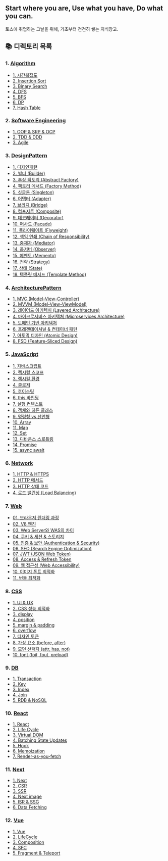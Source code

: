## Start where you are, Use what you have, Do what you can.

토스에 취업하는 그날을 위해, 기초부터 천천히 쌓는 지식창고.

## 📚 디렉토리 목록

### 1. [Algorithm](./Algorithm/)

- [1. 시간복잡도](./Algorithm/1.%20시간복잡도.md)
- [2. Insertion Sort](./Algorithm/2.%20Insertion%20Sort.md)
- [3. Binary Search](./Algorithm/3.%20Binary%20Search.md)
- [4. DFS](./Algorithm/4.%20DFS.md)
- [5. BFS](./Algorithm/5.%20BFS.md)
- [6. DP](./Algorithm/6.%20DP.md)
- [7. Hash Table](./Algorithm/7.%20Hash%20Table.md)

### 2. [Software Engineering](./Software%20Engineering/)

- [1. OOP &amp; SRP &amp; OCP](./Software%20Engineering/1.%20OOP%20&%20SRP%20&%20OCP.md)
- [2. TDD &amp; DDD](./Software%20Engineering/2.%20TDD%20&%20DDD.md)
- [3. Agile](./Software%20Engineering/3.%20Agile.md)

### 3. [DesignPattern](./DesignPattern/)

- [1. 디자인패턴](./DesignPattern/1.%20디자인패턴.md)
- [2. 빌더 (Builder)](<./DesignPattern/2.%20빌더%20(Builder).md>)
- [3. 추상 팩토리 (Abstract Factory)](<./DesignPattern/3.%20추상%20팩토리%20(Abstract%20Factory).md>)
- [4. 팩토리 메서드 (Factory Method)](<./DesignPattern/4.%20팩토리%20메서드%20(Factory%20Method).md>)
- [5. 싱글톤 (Singleton)](<./DesignPattern/5.%20싱글톤%20(Singleton).md>)
- [6. 어댑터 (Adapter)](<./DesignPattern/6.%20어댑터%20(Adapter).md>)
- [7. 브리지 (Bridge)](<./DesignPattern/7.%20브리지%20(Bridge).md>)
- [8. 컴포지트 (Composite)](<./DesignPattern/8.%20컴포지트%20(Composite).md>)
- [9. 데코레이터 (Decorator)](<./DesignPattern/9.%20데코레이터%20(Decorator).md>)
- [10. 퍼사드 (Facade)](<./DesignPattern/10.%20퍼사드%20(Facade).md>)
- [11. 플라이웨이트 (Flyweight)](<./DesignPattern/11.%20플라이웨이트%20(Flyweight).md>)
- [12. 책임 연쇄 (Chain of Responsibility)](<./DesignPattern/12.%20책임%20연쇄%20(Chain%20of%20Responsibility).md>)
- [13. 중재자 (Mediator)](<./DesignPattern/13.%20중재자%20(Mediator).md>)
- [14. 옵저버 (Observer)](<./DesignPattern/14.%20옵저버%20(Observer).md>)
- [15. 메멘토 (Memento)](<./DesignPattern/15.%20메멘토%20(Memento).md>)
- [16. 전략 (Strategy)](<./DesignPattern/16.%20전략%20(Strategy).md>)
- [17. 상태 (State)](<./DesignPattern/17.%20상태%20(State).md>)
- [18. 템플릿 메서드 (Template Method)](<./DesignPattern/18.%20템플릿%20메서드%20(Template%20Method).md>)

### 4. [ArchitecturePattern](./ArchitecturePattern/)

- [1. MVC (Model-View-Controller)](<./ArchitecturePattern/1.%20MVC%20(Model-View-Controller).md>)
- [2. MVVM (Model-View-ViewModel)](<./ArchitecturePattern/2.%20MVVM%20(Model-View-ViewModel).md>)
- [3. 레이어드 아키텍처 (Layered Architecture)](<./ArchitecturePattern/3.%20레이어드%20아키텍처%20(Layered%20Architecture).md>)
- [4. 마이크로서비스 아키텍처 (Microservices Architecture)](<./ArchitecturePattern/4.%20마이크로서비스%20아키텍처%20(Microservices%20Architecture).md>)
- [5. 도메인 기반 아키텍처](./ArchitecturePattern/5.%20도메인%20기반%20아키텍처.md)
- [6. 프레젠테이셔널 &amp; 컨테이너 패턴](./ArchitecturePattern/6.%20프레젠테이셔널%20&%20컨테이너%20패턴.md)
- [7. 아토믹 디자인 (Atomic Design)](<./ArchitecturePattern/7.%20아토믹%20디자인%20(Atomic%20Design).md>)
- [8. FSD (Feature-Sliced Design)](<./ArchitecturePattern/8.%20FSD%20(Feature-Sliced%20Design).md>)

### 5. [JavaScript](./JavaScript/)

- [1. 자바스크립트](./JavaScript/1.%20자바스크립트.md)
- [2. 렉시컬 스코프](./JavaScript/2.%20렉시컬%20스코프.md)
- [3. 렉시컬 환경](./JavaScript/3.%20렉시컬%20환경.md)
- [4. 클로저](./JavaScript/4.%20클로저.md)
- [5. 호이스팅](./JavaScript/5.%20호이스팅.md)
- [6. this 바인딩](./JavaScript/6.%20this.md)
- [7. 실행 컨텍스트](./JavaScript/7.%20실행%20컨텍스트.md)
- [8. 객체와 히든 클래스](./JavaScript/8.%20객체와%20히든%20클래스.md)
- [9. 명령형 vs 선언형](./JavaScript/9.%20명령형%20vs%20선언형.md)
- [10. Array](./JavaScript/10.%20Array.md)
- [11. Map](./JavaScript/11.%20Map.md)
- [12. Set](./JavaScript/12.%20Set.md)
- [13. 디바운스 스로틀링](./JavaScript/13.%20디바운스%20스로틀링.md)
- [14. Promise](./JavaScript/14.%20Promise.md)
- [15. async await](./JavaScript/15.%20async%20await.md)

### 6. [Network](./Network/)

- [1. HTTP &amp; HTTPS](./Network/1.%20HTTP%20&%20HTTPS.md)
- [2. HTTP 메서드](./Network/2.%20HTTP%20메서드.md)
- [3. HTTP 상태 코드](./Network/3.%20HTTP%20상태%20코드.md)
- [4. 로드 밸런싱 (Load Balancing)](<./Network/4.%20로드%20밸런싱(Load%20Balancing).md>)

### 7. [Web](./Web/)

- [01. 브라우저 렌더링 과정](./Web/01.%20브라우저%20렌더링%20과정.md)
- [02. V8 엔진](./Web/02.%20V8%20엔진.md)
- [03. Web Server와 WAS의 차이](./Web/03.%20Web%20Server와%20WAS의%20차이.md)
- [04. 쿠키 &amp; 세션 &amp; 스토리지](./Web/04.%20쿠키%20&%20세션%20&%20스토리지.md)
- [05. 인증 &amp; 보안 (Authentication & Security)](<./Web/05.%20인증%20&%20보안%20(Authentication%20&%20Security).md>)
- [06. SEO (Search Engine Optimization)](<./Web/06.%20SEO%20(Search%20Engine%20Optimization).md>)
- [07. JWT (JSON Web Token)](<./Web/07.%20JWT%20(JSON%20Web%20Token).md>)
- [08. Access & Refresh Token](./Web/08.%20Access%20&%20Refresh%20Token.md)
- [09. 웹 접근성 (Web Accessibility)](<./Web/09.%20웹%20접근성%20(Web%20Accessibility).md>)
- [10. 이미지 폰트 최적화](./Web/10.%20이미지%20폰트%20최적화.md)
- [11. 번들 최적화](./Web/11.%20번들%20최적화.md)

### 8. [CSS](./CSS/)

- [1. UI &amp; UX](./CSS/1.%20UI%20&%20UX.md)
- [2. CSS 성능 최적화](./CSS/2.%20CSS%20성능%20최적화.md)
- [3. display](./CSS/3.%20display.md)
- [4. position](./CSS/4.%20position.md)
- [5. margin &amp; padding](./CSS/5.%20margin%20&%20padding.md)
- [6. overflow](./CSS/6.%20overflow.md)
- [7. 디자인 토큰](./CSS/7.%20디자인%20토큰.md)
- [8. 가상 요소 (before, after)](<./CSS/8.%20가상%20요소%20(before,%20after).md>)
- [9. 모던 선택자 (attr, has, not)](<./CSS/9.%20모던%20선택자%20(attr,%20has,%20not).md>)
- [10. font (foit, fout, preload)](<./CSS/10.%20font%20(foit,%20fout,%20preload).md>)

### 9. [DB](./DB/)

- [1. Transaction](./DB/1.%20Transaction.md)
- [2. Key](./DB/2.%20Key.md)
- [3. Index](./DB/3.%20Index.md)
- [4. Join](./DB/4.%20Join.md)
- [5. RDB & NoSQL](./DB/5.%20RDB%20&%20NoSQL.md)

### 10. [React](./React/)

- [1. React](./React/1.%20React.md)
- [2. Life Cycle](./React/2.%20Life%20Cycle.md)
- [3. Virtual DOM](./React/3.%20Virtual%20DOM.md)
- [4. Batching State Updates](./React/4.%20Batching%20State%20Updates.md)
- [5. Hook](./React/5.%20Hook.md)
- [6. Memoization](./React/6.%20Memoization.md)
- [7. Render-as-you-fetch](./React/7.%20Render-as-you-fetch.md)

### 11. [Next](./Next/)

- [1. Next](./Next/1.%20Next.md)
- [2. CSR](./Next/2.%20CSR.md)
- [3. SSR](./Next/3.%20SSR.md)
- [4. Next image](./Next/4.%20Next%20image.md)
- [5. ISR & SSG](./Next/5.%20ISR%20&%20SSG.md)
- [6. Data Fetching](./Next/6.%20Data%20Fetching.md)

### 12. [Vue](./Vue/)

- [1. Vue](./Vue/1.%20Vue.md)
- [2. LifeCycle](./Vue/2.%20LifeCycle.md)
- [3. Composition](./Vue/3.%20Composition.md)
- [4. SFC](./Vue/4.%20SFC.md)
- [5. Fragment & Teleport](./Vue/5.%20Fragment%20&%20Teleport.md)
